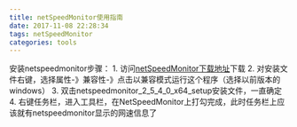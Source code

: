 ```yaml
---
title: netSpeedMonitor使用指南
date: 2017-11-08 22:28:34
tags: netSpeedMonitor
categories: tools
---
```


安装netspeedmonitor步骤：
1.
访问[netSpeedMonitor下载地址](http://www.softpedia.com/get/Network-Tools/Bandwidth-Tools/NetSpeedMonitor.shtml)下载
2.
对安装文件右键，选择属性-》兼容性-》点击以兼容模式运行这个程序（选择以前版本的windows）
3.
双击netspeedmonitor_2_5_4_0_x64_setup安装文件，一直确定
4.
右键任务栏，进入工具栏，在NetSpeedMonitor上打勾完成，此时任务栏上应该就有netspeedmonitor显示的网速信息了